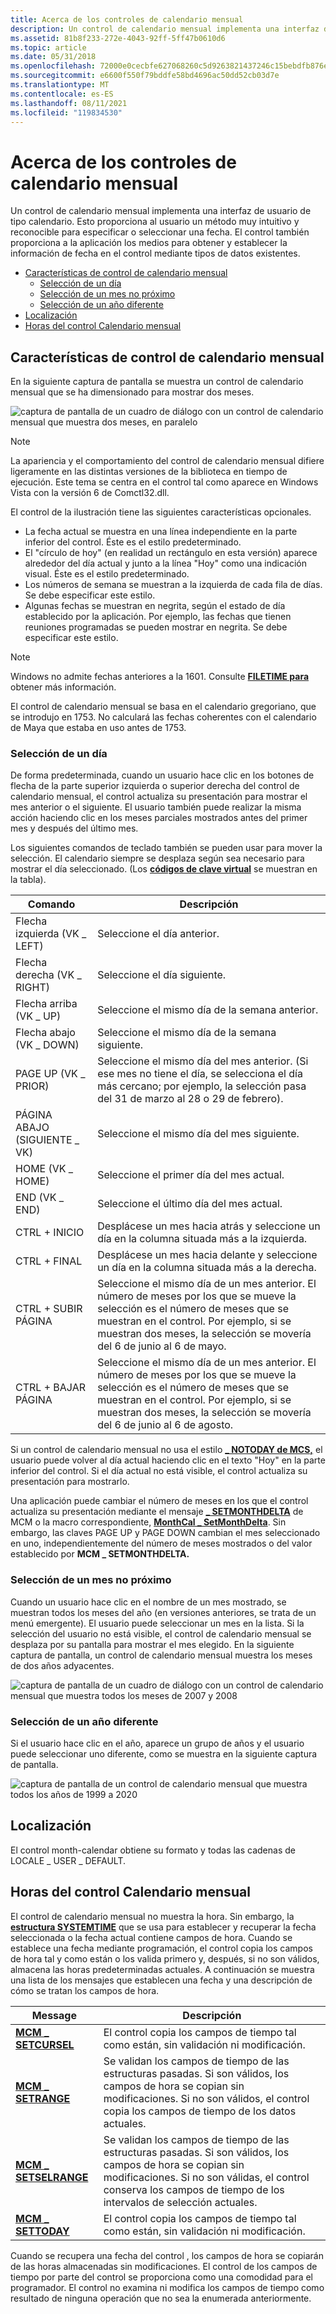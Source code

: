 ```yaml
---
title: Acerca de los controles de calendario mensual
description: Un control de calendario mensual implementa una interfaz de usuario de tipo calendario.
ms.assetid: 81b8f233-272e-4043-92ff-5ff47b0610d6
ms.topic: article
ms.date: 05/31/2018
ms.openlocfilehash: 72000e0cecbfe627068260c5d9263821437246c15bebdfb876ecaa84e61f9cda
ms.sourcegitcommit: e6600f550f79bddfe58bd4696ac50dd52cb03d7e
ms.translationtype: MT
ms.contentlocale: es-ES
ms.lasthandoff: 08/11/2021
ms.locfileid: "119834530"
---
```

# <a name="about-month-calendar-controls"></a>Acerca de los controles de calendario mensual

Un control de calendario mensual implementa una interfaz de usuario de tipo calendario. Esto proporciona al usuario un método muy intuitivo y reconocible para especificar o seleccionar una fecha. El control también proporciona a la aplicación los medios para obtener y establecer la información de fecha en el control mediante tipos de datos existentes.

-   [Características de control de calendario mensual](#month-calendar-control-features)
    -   [Selección de un día](#selecting-a-day)
    -   [Selección de un mes no próximo](#selecting-a-nonadjacent-month)
    -   [Selección de un año diferente](#selecting-a-different-year)
-   [Localización](#localization)
-   [Horas del control Calendario mensual](#times-in-the-month-calendar-control)

## <a name="month-calendar-control-features"></a>Características de control de calendario mensual

En la siguiente captura de pantalla se muestra un control de calendario mensual que se ha dimensionado para mostrar dos meses.

![captura de pantalla de un cuadro de diálogo con un control de calendario mensual que muestra dos meses, en paralelo](images/mc-simple.png)

> [!Note]  
> La apariencia y el comportamiento del control de calendario mensual difiere ligeramente en las distintas versiones de la biblioteca en tiempo de ejecución. Este tema se centra en el control tal como aparece en Windows Vista con la versión 6 de Comctl32.dll.

 

El control de la ilustración tiene las siguientes características opcionales.

-   La fecha actual se muestra en una línea independiente en la parte inferior del control. Éste es el estilo predeterminado.
-   El "círculo de hoy" (en realidad un rectángulo en esta versión) aparece alrededor del día actual y junto a la línea "Hoy" como una indicación visual. Éste es el estilo predeterminado.
-   Los números de semana se muestran a la izquierda de cada fila de días. Se debe especificar este estilo.
-   Algunas fechas se muestran en negrita, según el estado de día establecido por la aplicación. Por ejemplo, las fechas que tienen reuniones programadas se pueden mostrar en negrita. Se debe especificar este estilo.

> [!Note]
>
> Windows no admite fechas anteriores a la 1601. Consulte [**FILETIME para**](/windows/desktop/api/minwinbase/ns-minwinbase-filetime) obtener más información.
>
> El control de calendario mensual se basa en el calendario gregoriano, que se introdujo en 1753. No calculará las fechas coherentes con el calendario de Maya que estaba en uso antes de 1753.

 

### <a name="selecting-a-day"></a>Selección de un día

De forma predeterminada, cuando un usuario hace clic en los botones de flecha de la parte superior izquierda o superior derecha del control de calendario mensual, el control actualiza su presentación para mostrar el mes anterior o el siguiente. El usuario también puede realizar la misma acción haciendo clic en los meses parciales mostrados antes del primer mes y después del último mes.

Los siguientes comandos de teclado también se pueden usar para mover la selección. El calendario siempre se desplaza según sea necesario para mostrar el día seleccionado. (Los [**códigos de clave virtual**](/windows/desktop/inputdev/virtual-key-codes) se muestran en la tabla).



|    Comando      |    Descripción                    |
|-------------------------|------------------------------------------------------------------------------------------------------------------------------------------------------------------------------------------------------------------------------------------|
| Flecha izquierda (VK \_ LEFT)   | Seleccione el día anterior.                                                                                                                                                                                                                 |
| Flecha derecha (VK \_ RIGHT) | Seleccione el día siguiente.                                                                                                                                                                                                                     |
| Flecha arriba (VK \_ UP)       | Seleccione el mismo día de la semana anterior.                                                                                                                                                                                                |
| Flecha abajo (VK \_ DOWN)   | Seleccione el mismo día de la semana siguiente.                                                                                                                                                                                                    |
| PAGE UP (VK \_ PRIOR)     | Seleccione el mismo día del mes anterior. (Si ese mes no tiene el día, se selecciona el día más cercano; por ejemplo, la selección pasa del 31 de marzo al 28 o 29 de febrero).                                                      |
| PÁGINA ABAJO (SIGUIENTE \_ VK)    | Seleccione el mismo día del mes siguiente.                                                                                                                                                                                                   |
| HOME (VK \_ HOME)         | Seleccione el primer día del mes actual.                                                                                                                                                                                               |
| END (VK \_ END)           | Seleccione el último día del mes actual.                                                                                                                                                                                                |
| CTRL + INICIO             | Desplácese un mes hacia atrás y seleccione un día en la columna situada más a la izquierda.                                                                                                                                                                       |
| CTRL + FINAL              | Desplácese un mes hacia delante y seleccione un día en la columna situada más a la derecha.                                                                                                                                                                       |
| CTRL + SUBIR PÁGINA          | Seleccione el mismo día de un mes anterior. El número de meses por los que se mueve la selección es el número de meses que se muestran en el control. Por ejemplo, si se muestran dos meses, la selección se movería del 6 de junio al 6 de mayo.    |
| CTRL + BAJAR PÁGINA        | Seleccione el mismo día de un mes anterior. El número de meses por los que se mueve la selección es el número de meses que se muestran en el control. Por ejemplo, si se muestran dos meses, la selección se movería del 6 de junio al 6 de agosto. |



 

Si un control de calendario mensual no usa el estilo [**\_ NOTODAY de MCS,**](month-calendar-control-styles.md) el usuario puede volver al día actual haciendo clic en el texto "Hoy" en la parte inferior del control. Si el día actual no está visible, el control actualiza su presentación para mostrarlo.

Una aplicación puede cambiar el número de meses en los que el control actualiza su presentación mediante el mensaje [**\_ SETMONTHDELTA**](mcm-setmonthdelta.md) de MCM o la macro correspondiente, [**MonthCal \_ SetMonthDelta**](/windows/desktop/api/Commctrl/nf-commctrl-monthcal_setmonthdelta). Sin embargo, las claves PAGE UP y PAGE DOWN cambian el mes seleccionado en uno, independientemente del número de meses mostrados o del valor establecido por **MCM \_ SETMONTHDELTA.**

### <a name="selecting-a-nonadjacent-month"></a>Selección de un mes no próximo

Cuando un usuario hace clic en el nombre de un mes mostrado, se muestran todos los meses del año (en versiones anteriores, se trata de un menú emergente). El usuario puede seleccionar un mes en la lista. Si la selección del usuario no está visible, el control de calendario mensual se desplaza por su pantalla para mostrar el mes elegido. En la siguiente captura de pantalla, un control de calendario mensual muestra los meses de dos años adyacentes.

![captura de pantalla de un cuadro de diálogo con un control de calendario mensual que muestra todos los meses de 2007 y 2008](images/mc-months.png)

### <a name="selecting-a-different-year"></a>Selección de un año diferente

Si el usuario hace clic en el año, aparece un grupo de años y el usuario puede seleccionar uno diferente, como se muestra en la siguiente captura de pantalla.

![captura de pantalla de un control de calendario mensual que muestra todos los años de 1999 a 2020](images/mc-years.png)

## <a name="localization"></a>Localización

El control month-calendar obtiene su formato y todas las cadenas de LOCALE \_ USER \_ DEFAULT.

## <a name="times-in-the-month-calendar-control"></a>Horas del control Calendario mensual

El control de calendario mensual no muestra la hora. Sin embargo, la [**estructura SYSTEMTIME**](/windows/desktop/api/minwinbase/ns-minwinbase-systemtime) que se usa para establecer y recuperar la fecha seleccionada o la fecha actual contiene campos de hora. Cuando se establece una fecha mediante programación, el control copia los campos de hora tal y como están o los valida primero y, después, si no son válidos, almacena las horas predeterminadas actuales. A continuación se muestra una lista de los mensajes que establecen una fecha y una descripción de cómo se tratan los campos de hora.



|  Message         |  Descripción            |
|---------------------------------------------|----------------------------------------------------------------------------------------------------------------------------------------------------------------------------------------------------------------------------|
| [**MCM \_ SETCURSEL**](mcm-setcursel.md)     | El control copia los campos de tiempo tal como están, sin validación ni modificación.                                                                                                                                        |
| [**MCM \_ SETRANGE**](mcm-setrange.md)       | Se validan los campos de tiempo de las estructuras pasadas. Si son válidos, los campos de hora se copian sin modificaciones. Si no son válidos, el control copia los campos de tiempo de los datos actuales.                  |
| [**MCM \_ SETSELRANGE**](mcm-setselrange.md) | Se validan los campos de tiempo de las estructuras pasadas. Si son válidos, los campos de hora se copian sin modificaciones. Si no son válidas, el control conserva los campos de tiempo de los intervalos de selección actuales. |
| [**MCM \_ SETTODAY**](mcm-settoday.md)       | El control copia los campos de tiempo tal como están, sin validación ni modificación.                                                                                                                                        |



 

Cuando se recupera una fecha del control , los campos de hora se copiarán de las horas almacenadas sin modificaciones. El control de los campos de tiempo por parte del control se proporciona como una comodidad para el programador. El control no examina ni modifica los campos de tiempo como resultado de ninguna operación que no sea la enumerada anteriormente.

 

 